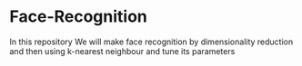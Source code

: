 # Face-Recognition
In this repository We will make face recognition by dimensionality reduction and then using k-nearest neighbour and tune its parameters
